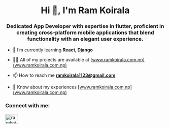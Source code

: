 <h1 align="center">Hi 👋, I'm Ram Koirala</h1>
<h3 align="center">Dedicated App Developer with expertise in flutter, proficient in creating cross-platform mobile applications that blend functionality with an elegant user experience.</h3>

- 🌱 I’m currently learning **React, Django**

- 👨‍💻 All of my projects are available at [www.ramkoirala.com.np](www.ramkoirala.com.np)

- 📫 How to reach me **ramkoirala1123@gmail.com**

- 📄 Know about my experiences [www.ramkoirala.com.np](www.ramkoirala.com.np)


<h3 align="left">Connect with me:</h3>
<p align="left">
<a href="https://linkedin.com/in/ramkoirala1123" target="blank"><img align="center" src="https://raw.githubusercontent.com/rahuldkjain/github-profile-readme-generator/master/src/images/icons/Social/linked-in-alt.svg" alt="ramkoirala1123" height="30" width="40" /></a>
</p>

